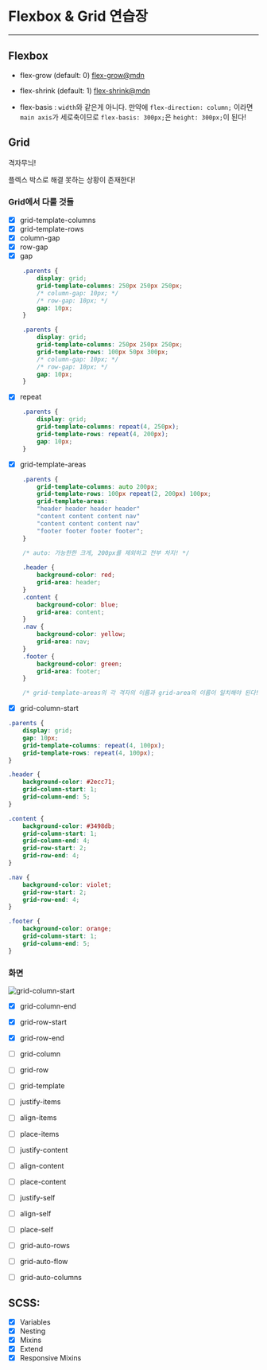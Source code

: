 # Flexbox & Grid 연습장

---

## Flexbox

- flex-grow (default: 0)
[flex-grow@mdn](https://developer.mozilla.org/ko/docs/Web/CSS/flex-grow)
- flex-shrink (default: 1)
[flex-shrink@mdn](https://developer.mozilla.org/ko/docs/Web/CSS/flex-shrink)

- flex-basis : `width`와 같은게 아니다. 만약에 `flex-direction: column;` 이라면 `main axis`가 세로축이므로 `flex-basis: 300px;`은 `height: 300px;`이 된다!


## Grid

격자무늬!

플렉스 박스로 해결 못하는 상황이 존재한다!

### Grid에서 다룰 것들

- [x] grid-template-columns
- [x] grid-template-rows
- [x] column-gap
- [x] row-gap
- [x] gap
```css
    .parents {
        display: grid;
        grid-template-columns: 250px 250px 250px;
        /* column-gap: 10px; */
        /* row-gap: 10px; */
        gap: 10px;
    }
```
```css
    .parents {
        display: grid;
        grid-template-columns: 250px 250px 250px;
        grid-template-rows: 100px 50px 300px;
        /* column-gap: 10px; */
        /* row-gap: 10px; */
        gap: 10px;
    }
```
- [x] repeat
```css
    .parents {
        display: grid;
        grid-template-columns: repeat(4, 250px);
        grid-template-rows: repeat(4, 200px);
        gap: 10px;
    }
```
- [x] grid-template-areas
```css
    .parents {
        grid-template-columns: auto 200px; 
        grid-template-rows: 100px repeat(2, 200px) 100px;
        grid-template-areas:
        "header header header header"
        "content content content nav"
        "content content content nav"
        "footer footer footer footer";
    }
    
    /* auto: 가능한한 크게, 200px를 제외하고 전부 차지! */

    .header {
        background-color: red;
        grid-area: header;
    }
    .content {
        background-color: blue;
        grid-area: content;
    }
    .nav {
        background-color: yellow;
        grid-area: nav;
    }
    .footer {
        background-color: green;
        grid-area: footer;
    }

    /* grid-template-areas의 각 격자의 이름과 grid-area의 이름이 일치해야 된다! */
```
- [x] grid-column-start
```css
.parents {
    display: grid;
    gap: 10px;
    grid-template-columns: repeat(4, 100px);
    grid-template-rows: repeat(4, 100px);
}

.header {
    background-color: #2ecc71;
    grid-column-start: 1;
    grid-column-end: 5;
}

.content {
    background-color: #3498db;
    grid-column-start: 1;
    grid-column-end: 4;
    grid-row-start: 2;
    grid-row-end: 4;
}

.nav {
    background-color: violet;
    grid-row-start: 2;
    grid-row-end: 4;
}

.footer {
    background-color: orange;
    grid-column-start: 1;
    grid-column-end: 5;
}
```

### 화면
![grid-column-start](https://user-images.githubusercontent.com/63832678/183285900-7d40d4cc-571b-461c-acb8-9329f081b931.png)
- [x] grid-column-end
- [x] grid-row-start
- [x] grid-row-end
- [ ] grid-column
- [ ] grid-row
- [ ] grid-template
- [ ] justify-items
- [ ] align-items
- [ ] place-items
- [ ] justify-content
- [ ] align-content
- [ ] place-content
- [ ] justify-self
- [ ] align-self
- [ ] place-self
- [ ] grid-auto-rows
- [ ] grid-auto-flow
- [ ] grid-auto-columns


## SCSS:

- [x] Variables
- [x] Nesting
- [x] Mixins
- [x] Extend
- [x] Responsive Mixins